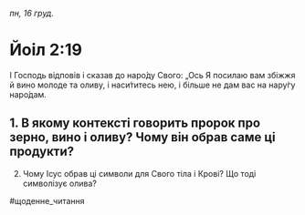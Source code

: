 
_пн, 16 груд._

# Йоіл 2:19
І Господь відповів і сказав до наро́ду Свого: „Ось Я посилаю вам збіжжя й вино молоде та оливу, і наси́титесь нею, і більше не дам вас на нару́гу наро́дам.

## 1. В якому контексті говорить пророк про зерно, вино і оливу? Чому він обрав саме ці продукти?
2. Чому Ісус обрав ці символи для Свого тіла і Крові? Що тоді символізує олива?

#щоденне_читання
